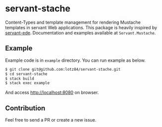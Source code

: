 # servant-stache
Content-Types and template management for rendering Mustache templates in servant Web applications. This package is heavily inspired by [servant-ede](http://hackage.haskell.org/package/servant-ede). Documentation and examples available at `Servant.Mustache`.

## Example

Example code is in `example` directory. You can run example as below.

```bash
$ git clone git@github.com:lotz84/servant-stache.git
$ cd servant-stache
$ stack build
$ stack exec example
```

And access <http://localhost:8080> on browser.

## Contribution
Feel free to send a PR or create a new issue.
